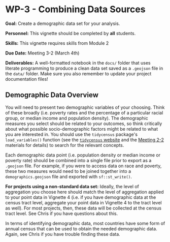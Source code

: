# WP-3 - Combining Data Sources

<div class="rmdgoal">
<p><strong>Goal:</strong> Create a demographic data set for your
analysis.</p>
</div>

<div class="rmdpersonnel">
<p><strong>Personnel:</strong> This vignette should be completed by
<strong>all</strong> students.</p>
</div>

<div class="rmdskills">
<p><strong>Skills:</strong> This vignette requires skills from Module
2</p>
</div>

<div class="rmddue">
<p><strong>Due Date:</strong> Meeting 3-2 (March 4th)</p>
</div>

<div class="rmddeliver">
<p><strong>Deliverables:</strong> A well-formatted notebook in the
<code>docs/</code> folder that uses literate programming to produce a
clean data set saved as a <code>.geojson</code> file in the
<code>data/</code> folder. Make sure you also remember to update your
project documentation files!</p>
</div>

## Demographic Data Overview
You will need to present two demographic variables of your choosing. Think of these broadly (i.e. poverty rates and the percentage of a particular racial group, or median income and population density). The demographic measures you select should be related to your outcomes, so think critically about what possible socio-demographic factors might be related to what you are interested in. You should use the `tidycensus` package's `load_variables()` function (see the [`tidycensus` website](https://walkerke.github.io/tidycensus/articles/basic-usage.html#searching-for-variables) and the [Meeting 2-2](https://slu-soc5650.github.io/docs/module-2-combining-sources/) materials for details) to search for the relevant concepts. 

Each demographic data point (i.e. population density or median income or poverty rate) should be combined into a single file prior to export as a `.geojson` file. For example, if you were to access data on race and poverty, these two measures would need to be joined together into a `demographics.geojson` file and exported with `sf::st_write()`.

<div class="rmdwarning">
<p><strong>For projects using a non-standard data set:</strong> Ideally,
the level of aggregation you choose here should match the level of
aggregation applied to your point data in Vignette 4 (i.e. if you have
demographic data at the census tract level, aggregate your point data in
Vignette 4 to the tract level as well). For most projects, then, these
data will be collected at the census tract level. See Chris if you have
questions about this.</p>
<p>In terms of identifying demographic data, most countries have some
form of annual census that can be used to obtain the needed demographic
data. Again, see Chris if you have trouble finding these data.</p>
</div>
